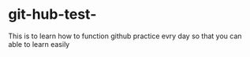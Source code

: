 # git-hub-test-
This is to learn how to function github
practice evry day so that you can able to learn easily 
